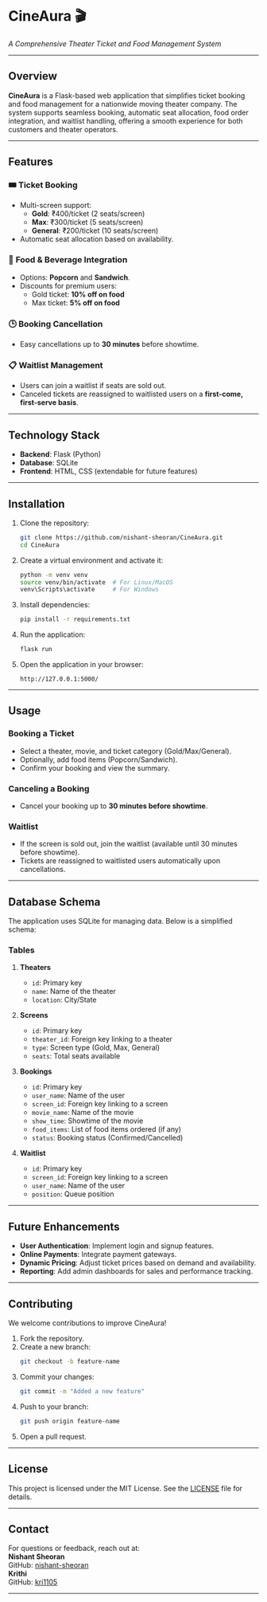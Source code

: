 
# **CineAura** 🎬  
*A Comprehensive Theater Ticket and Food Management System*

---

## **Overview**  
**CineAura** is a Flask-based web application that simplifies ticket booking and food management for a nationwide moving theater company. The system supports seamless booking, automatic seat allocation, food order integration, and waitlist handling, offering a smooth experience for both customers and theater operators.

---

## **Features**  

### 🎟 **Ticket Booking**  
- Multi-screen support:  
  - **Gold**: ₹400/ticket (2 seats/screen)  
  - **Max**: ₹300/ticket (5 seats/screen)  
  - **General**: ₹200/ticket (10 seats/screen)  
- Automatic seat allocation based on availability.  

### 🍿 **Food & Beverage Integration**  
- Options: **Popcorn** and **Sandwich**.  
- Discounts for premium users:  
  - Gold ticket: **10% off on food**  
  - Max ticket: **5% off on food**  

### 🕒 **Booking Cancellation**  
- Easy cancellations up to **30 minutes** before showtime.  

### 📋 **Waitlist Management**  
- Users can join a waitlist if seats are sold out.  
- Canceled tickets are reassigned to waitlisted users on a **first-come, first-serve basis**.  

---

## **Technology Stack**  

- **Backend**: Flask (Python)  
- **Database**: SQLite  
- **Frontend**: HTML, CSS (extendable for future features)  

---

## **Installation**  

1. Clone the repository:  
   ```bash
   git clone https://github.com/nishant-sheoran/CineAura.git
   cd CineAura
   ```

2. Create a virtual environment and activate it:  
   ```bash
   python -m venv venv  
   source venv/bin/activate  # For Linux/MacOS  
   venv\Scripts\activate     # For Windows  
   ```

3. Install dependencies:  
   ```bash
   pip install -r requirements.txt
   ```

4. Run the application:  
   ```bash
   flask run
   ```

5. Open the application in your browser:  
   ```
   http://127.0.0.1:5000/
   ```

---

## **Usage**  

### **Booking a Ticket**  
- Select a theater, movie, and ticket category (Gold/Max/General).  
- Optionally, add food items (Popcorn/Sandwich).  
- Confirm your booking and view the summary.  

### **Canceling a Booking**  
- Cancel your booking up to **30 minutes before showtime**.  

### **Waitlist**  
- If the screen is sold out, join the waitlist (available until 30 minutes before showtime).  
- Tickets are reassigned to waitlisted users automatically upon cancellations.  

---

## **Database Schema**  

The application uses SQLite for managing data. Below is a simplified schema:  

### **Tables**  
1. **Theaters**  
   - `id`: Primary key  
   - `name`: Name of the theater  
   - `location`: City/State  

2. **Screens**  
   - `id`: Primary key  
   - `theater_id`: Foreign key linking to a theater  
   - `type`: Screen type (Gold, Max, General)  
   - `seats`: Total seats available  

3. **Bookings**  
   - `id`: Primary key  
   - `user_name`: Name of the user  
   - `screen_id`: Foreign key linking to a screen  
   - `movie_name`: Name of the movie  
   - `show_time`: Showtime of the movie  
   - `food_items`: List of food items ordered (if any)  
   - `status`: Booking status (Confirmed/Cancelled)  

4. **Waitlist**  
   - `id`: Primary key  
   - `screen_id`: Foreign key linking to a screen  
   - `user_name`: Name of the user  
   - `position`: Queue position  

---

## **Future Enhancements**  
- **User Authentication**: Implement login and signup features.  
- **Online Payments**: Integrate payment gateways.  
- **Dynamic Pricing**: Adjust ticket prices based on demand and availability.  
- **Reporting**: Add admin dashboards for sales and performance tracking.  

---

## **Contributing**  

We welcome contributions to improve CineAura!  

1. Fork the repository.  
2. Create a new branch:  
   ```bash
   git checkout -b feature-name
   ```  
3. Commit your changes:  
   ```bash
   git commit -m "Added a new feature"
   ```  
4. Push to your branch:  
   ```bash
   git push origin feature-name
   ```  
5. Open a pull request.

---

## **License**  
This project is licensed under the MIT License. See the [LICENSE](LICENSE) file for details.  

---

## **Contact**  
For questions or feedback, reach out at:  
**Nishant Sheoran**  
GitHub: [nishant-sheoran](https://github.com/nishant-sheoran)  
**Krithi**  
GitHub: [kri1105](https://github.com/kri1105) 

---
